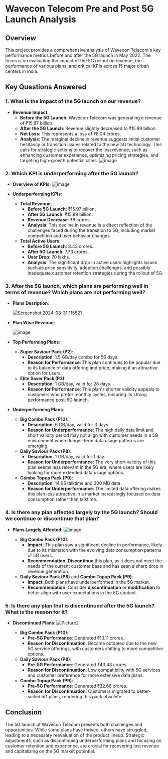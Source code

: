 
# Wavecon Telecom Pre and Post 5G Launch Analysis

## Overview
This project provides a comprehensive analysis of Wavecon Telecom's key performance metrics before and after the 5G launch in May 2022. The focus is on evaluating the impact of the 5G rollout on revenue, the performance of various plans, and critical KPIs across 15 major urban centers in India.

## Key Questions Answered

### 1. What is the impact of the 5G launch on our revenue?
- **Revenue Impact**: 
  - **Before the 5G Launch**: Wavecon Telecom was generating a revenue of ₹15.97 billion.
  - **After the 5G Launch**: Revenue slightly decreased to ₹15.89 billion.
  - **Net Loss**: This represents a loss of ₹8.04 crores.
  - **Analysis**: The marginal decline in revenue suggests initial customer hesitancy or transition issues related to the new 5G technology. This calls for strategic actions to recover the lost revenue, such as enhancing customer experience, optimizing pricing strategies, and targeting high-growth potential cities.
    ![image](https://github.com/user-attachments/assets/89abd634-fea7-4097-a699-1d7cdefd634c)


### 2. Which KPI is underperforming after the 5G launch?
- **Overview of KPIs**:
  ![image](https://github.com/user-attachments/assets/d79685ec-0061-4801-b0c5-3419b5520b54)

- **Underperforming KPIs**:
  - **Total Revenue**:
    - **Before 5G Launch**: ₹15.97 billion.
    - **After 5G Launch**: ₹15.89 billion.
    - **Revenue Decrease**: ₹8 crores.
    - **Analysis**: This decline in revenue is a direct reflection of the challenges faced during the transition to 5G, including market competition and user behavior changes.
  - **Total Active Users**:
    - **Before 5G Launch**: 8.43 crores.
    - **After 5G Launch**: 7.73 crores.
    - **User Drop**: 70 lakhs.
    - **Analysis**: The significant drop in active users highlights issues such as price sensitivity, adoption challenges, and possibly inadequate customer retention strategies during the rollout of 5G.

### 3. After the 5G launch, which plans are performing well in terms of revenue? Which plans are not performing well?
- **Plans Desription**:
  
  ![Screenshot 2024-08-31 115521](https://github.com/user-attachments/assets/4f5d24e7-49b2-463b-9cfb-0ac7958848e4)


- **Plan Wise Revenue**;

  ![image](https://github.com/user-attachments/assets/24560fbd-8729-4b90-9be3-1d21fc2a1a46)

- **Top Performing Plans**:
  - **Super Saviour Pack (P2)**: 
    - **Description**: 1.5 GB/day combo for 56 days.
    - **Reason for Performance**: This plan continues to be popular due to its balance of data offering and price, making it an attractive option for users.
  - **Elite Saver Pack (P3)**:
    - **Description**: 1 GB/day, valid for 28 days.
    - **Reason for Performance**: This plan's shorter validity appeals to customers who prefer monthly cycles, ensuring its strong performance post-5G launch.
- **Underperforming Plans**:
  - **Big Combo Pack (P10)**:
    - **Description**: 6 GB/day, valid for 3 days.
    - **Reason for Underperformance**: The high daily data limit and short validity period may not align with customer needs in a 5G environment where longer-term data usage patterns are emerging.
  - **Daily Saviour Pack (P8)**:
    - **Description**: 1 GB/day, valid for 1 day.
    - **Reason for Underperformance**: The very short validity of this plan seems less relevant in the 5G era, where users are likely looking for more extended data usage options.
  - **Combo Topup Pack (P9)**:
    - **Description**: 14.95 talktime and 300 MB data.
    - **Reason for Underperformance**: The limited data offering makes this plan less attractive in a market increasingly focused on data consumption rather than talktime.

### 4. Is there any plan affected largely by the 5G launch? Should we continue or discontinue that plan?
- **Plans Largely Affected**:
![image](https://github.com/user-attachments/assets/957b7006-252e-425a-baaa-135d8148a64f)

  - **Big Combo Pack (P10)**:
    - **Impact**: This plan saw a significant decline in performance, likely due to its mismatch with the evolving data consumption patterns of 5G users.
    - **Recommendation**: **Discontinue** this plan, as it does not meet the needs of the current customer base and has seen a sharp drop in revenue generation.
  - **Daily Saviour Pack (P8)** and **Combo Topup Pack (P9)**:
    - **Impact**: Both plans have underperformed in the 5G market.
    - **Recommendation**: Consider **discontinuation** or **modification** to better align with user expectations in the 5G context.

### 5. Is there any plan that is discontinued after the 5G launch? What is the reason for it?
- **Discontinued Plans**:
  ![Picture2](https://github.com/user-attachments/assets/15adadb0-72c5-40b8-91c5-7ee3798b0ccc)

  - **Big Combo Pack (P10)**:
    - **Pre-5G Performance**: Generated ₹13.11 crores.
    - **Reason for Discontinuation**: Became outdated due to the new 5G service offerings, with customers shifting to more competitive options.
  - **Daily Saviour Pack (P8)**:
    - **Pre-5G Performance**: Generated ₹43.43 crores.
    - **Reason for Discontinuation**: Low compatibility with 5G services and customer preference for more extensive data plans.
  - **Combo Topup Pack (P9)**:
    - **Pre-5G Performance**: Generated ₹22.68 crores.
    - **Reason for Discontinuation**: Customers migrated to better-suited 5G plans, rendering this pack obsolete.



## Conclusion
The 5G launch at Wavecon Telecom presents both challenges and opportunities. While some plans have thrived, others have struggled, leading to a necessary reevaluation of the product lineup. Strategic adjustments, such as discontinuing underperforming plans and focusing on customer retention and experience, are crucial for recovering lost revenue and capitalizing on the 5G market potential.


